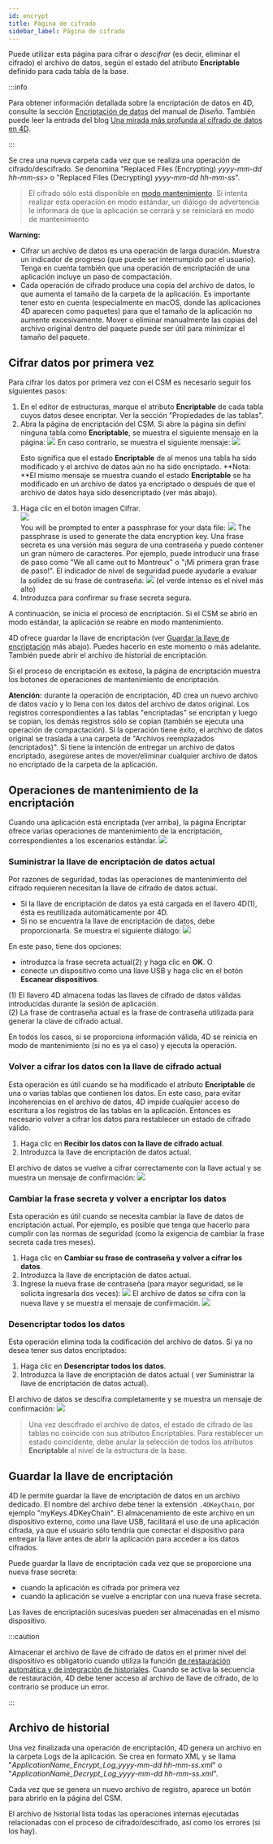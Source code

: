 ```yaml
---
id: encrypt
title: Página de cifrado
sidebar_label: Página de cifrado
---
```


Puede utilizar esta página para cifrar o *descifrar* (es decir, eliminar el cifrado) el archivo de datos, según el estado del atributo **Encriptable** definido para cada tabla de la base.

:::info

Para obtener información detallada sobre la encriptación de datos en 4D, consulte la sección [Encriptación de datos](https://doc.4d.com/4Dv20/4D/20/Encrypting-data.300-6263735.en.html) del manual de *Diseño*. También puede leer la entrada del blog [Una mirada más profunda al cifrado de datos en 4D](https://blog.4d.com/a-deeper-look-into-4d-data-encryption/).

:::

Se crea una nueva carpeta cada vez que se realiza una operación de cifrado/descifrado. Se denomina "Replaced Files (Encrypting) *yyyy-mm-dd hh-mm-ss*> o "Replaced Files (Decrypting) *yyyy-mm-dd hh-mm-ss*".

> El cifrado sólo está disponible en [modo mantenimiento](overview.md#display-in-maintenance-mode). Si intenta realizar esta operación en modo estándar, un diálogo de advertencia le informará de que la aplicación se cerrará y se reiniciará en modo de mantenimiento

**Warning:**

- Cifrar un archivo de datos es una operación de larga duración. Muestra un indicador de progreso (que puede ser interrumpido por el usuario). Tenga en cuenta también que una operación de encriptación de una aplicación incluye un paso de compactación.
- Cada operación de cifrado produce una copia del archivo de datos, lo que aumenta el tamaño de la carpeta de la aplicación. Es importante tener esto en cuenta (especialmente en macOS, donde las aplicaciones 4D aparecen como paquetes) para que el tamaño de la aplicación no aumente excesivamente. Mover o eliminar manualmente las copias del archivo original dentro del paquete puede ser útil para minimizar el tamaño del paquete.

## Cifrar datos por primera vez

Para cifrar los datos por primera vez con el CSM es necesario seguir los siguientes pasos:

1. En el editor de estructuras, marque el atributo **Encriptable** de cada tabla cuyos datos desee encriptar. Ver la sección "Propiedades de las tablas".
2. Abra la página de encriptación del CSM.
  Si abre la página sin defini ninguna tabla como **Encriptable**, se muestra el siguiente mensaje en la página:
  ![](../assets/en/MSC/MSC_encrypt1.png)
  En caso contrario, se muestra el siguiente mensaje:
  ![](../assets/en/MSC/MSC_encrypt2.png)<p>
  Esto significa que el estado **Encriptable** de al menos una tabla ha sido modificado y el archivo de datos aún no ha sido encriptado.
  \*\*Nota: \*\*El mismo mensaje se muestra cuando el estado **Encriptable** se ha modificado en un archivo de datos ya encriptado o después de que el archivo de datos haya sido desencriptado (ver más abajo).</p>
3. Haga clic en el botón imagen Cifrar.\
  ![](../assets/en/MSC/MSC_encrypt3.png)\
  You will be prompted to enter a passphrase for your data file:
  ![](../assets/en/MSC/MSC_encrypt4.png)
  The passphrase is used to generate the data encryption key. Una frase secreta es una versión más segura de una contraseña y puede contener un gran número de caracteres. Por ejemplo, puede introducir una frase de paso como "We all came out to Montreux" o "¡Mi primera gran frase de paso!".
  El indicador de nivel de seguridad puede ayudarle a evaluar la solidez de su frase de contraseña:
  ![](../assets/en/MSC/MSC_encrypt5.png)
  (el verde intenso es el nivel más alto)
4. Introduzca para confirmar su frase secreta segura.

A continuación, se inicia el proceso de encriptación. Si el CSM se abrió en modo estándar, la aplicación se reabre en modo mantenimiento.

4D ofrece guardar la llave de encriptación (ver [Guardar la llave de encriptación](#saving-the-encryption-key) más abajo). Puedes hacerlo en este momento o más adelante. También puede abrir el archivo de historial de encriptación.

Si el proceso de encriptación es exitoso, la página de encriptación muestra los botones de operaciones de mantenimiento de encriptación.

**Atención:** durante la operación de encriptación, 4D crea un nuevo archivo de datos vacío y lo llena con los datos del archivo de datos original. Los registros correspondientes a las tablas "encriptadas" se encriptan y luego se copian, los demás registros sólo se copian (también se ejecuta una operación de compactación). Si la operación tiene éxito, el archivo de datos original se traslada a una carpeta de "Archivos reemplazados (encriptados)". Si tiene la intención de entregar un archivo de datos encriptado, asegúrese antes de mover/eliminar cualquier archivo de datos no encriptado de la carpeta de la aplicación.

## Operaciones de mantenimiento de la encriptación

Cuando una aplicación está encriptada (ver arriba), la página Encriptar ofrece varias operaciones de mantenimiento de la encriptación, correspondientes a los escenarios estándar.
![](../assets/en/MSC/MSC_encrypt6.png)

### Suministrar la llave de encriptación de datos actual

Por razones de seguridad, todas las operaciones de mantenimiento del cifrado requieren necesitan la llave de cifrado de datos actual.

- Si la llave de encriptación de datos ya está cargada en el llavero 4D(1), ésta es reutilizada automáticamente por 4D.
- Si no se encuentra la llave de encriptación de datos, debe proporcionarla. Se muestra el siguiente diálogo:
  ![](../assets/en/MSC/MSC_encrypt7.png)

En este paso, tiene dos opciones:

- introduzca la frase secreta actual(2) y haga clic en **OK**.
  O
- conecte un dispositivo como una llave USB y haga clic en el botón **Escanear dispositivos**.

(1) El llavero 4D almacena todas las llaves de cifrado de datos válidas introducidas durante la sesión de aplicación.\
(2) La frase de contraseña actual es la frase de contraseña utilizada para generar la clave de cifrado actual.

En todos los casos, si se proporciona información válida, 4D se reinicia en modo de mantenimiento (si no es ya el caso) y ejecuta la operación.

### Volver a cifrar los datos con la llave de cifrado actual

Esta operación es útil cuando se ha modificado el atributo **Encriptable** de una o varias tablas que contienen los datos. En este caso, para evitar incoherencias en el archivo de datos, 4D impide cualquier acceso de escritura a los registros de las tablas en la aplicación. Entonces es necesario volver a cifrar los datos para restablecer un estado de cifrado válido.

1. Haga clic en **Recibir los datos con la llave de cifrado actual**.
2. Introduzca la llave de encriptación de datos actual.

El archivo de datos se vuelve a cifrar correctamente con la llave actual y se muestra un mensaje de confirmación:
![](../assets/en/MSC/MSC_encrypt8.png)

### Cambiar la frase secreta y volver a encriptar los datos

Esta operación es útil cuando se necesita cambiar la llave de datos de encriptación actual. Por ejemplo, es posible que tenga que hacerlo para cumplir con las normas de seguridad (como la exigencia de cambiar la frase secreta cada tres meses).

1. Haga clic en **Cambiar su frase de contraseña y volver a cifrar los datos**.
2. Introduzca la llave de encriptación de datos actual.
3. Ingrese la nueva frase de contraseña (para mayor seguridad, se le solicita ingresarla dos veces):
  ![](../assets/en/MSC/MSC_encrypt9.png)
  El archivo de datos se cifra con la nueva llave y se muestra el mensaje de confirmación.
  ![](../assets/en/MSC/MSC_encrypt8.png)

### Desencriptar todos los datos

Esta operación elimina toda la codificación del archivo de datos. Si ya no desea tener sus datos encriptados:

1. Haga clic en **Desencriptar todos los datos**.
2. Introduzca la llave de encriptación de datos actual ( ver Suministrar la llave de encriptación de datos actual).

El archivo de datos se descifra completamente y se muestra un mensaje de confirmación:
![](../assets/en/MSC/MSC_encrypt10.png)

> Una vez descifrado el archivo de datos, el estado de cifrado de las tablas no coincide con sus atributos Encriptables. Para restablecer un estado coincidente, debe anular la selección de todos los atributos **Encriptable** al nivel de la estructura de la base.

## Guardar la llave de encriptación

4D le permite guardar la llave de encriptación de datos en un archivo dedicado. El nombre del archivo debe tener la extensión `.4DKeyChain`, por ejemplo "myKeys.4DKeyChain". El almacenamiento de este archivo en un dispositivo externo, como una llave USB, facilitará el uso de una aplicación cifrada, ya que el usuario sólo tendría que conectar el dispositivo para entregar la llave antes de abrir la aplicación para acceder a los datos cifrados.

Puede guardar la llave de encriptación cada vez que se proporcione una nueva frase secreta:

- cuando la aplicación es cifrada por primera vez
- cuando la aplicación se vuelve a encriptar con una nueva frase secreta.

Las llaves de encriptación sucesivas pueden ser almacenadas en el mismo dispositivo.

:::caution

Almacenar el archivo de llave de cifrado de datos en el primer nivel del dispositivo es obligatorio cuando utiliza la función  [de restauración automática y de integración de historiales](../Backup/settings.md#automatic-restore-and-log-integration). Cuando se activa la secuencia de restauración, 4D debe tener acceso al archivo de llave de cifrado, de lo contrario se produce un error.

:::

## Archivo de historial

Una vez finalizada una operación de encriptación, 4D genera un archivo en la carpeta Logs de la aplicación. Se crea en formato XML y se llama "*ApplicationName_Encrypt_Log_yyyy-mm-dd hh-mm-ss.xml*" o "*ApplicationName_Decrypt_Log_yyyy-mm-dd hh-mm-ss.xml*".

Cada vez que se genera un nuevo archivo de registro, aparece un botón para abrirlo en la página del CSM.

El archivo de historial lista todas las operaciones internas ejecutadas relacionadas con el proceso de cifrado/descifrado, así como los errores (si los hay).
